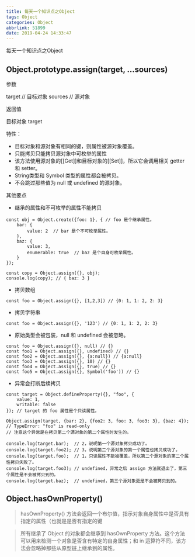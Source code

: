 ```yaml
---
title: 每天一个知识点之Object
tags: Object
categories: Object
abbrlink: 51899
date: 2019-04-24 14:33:47
---
```


每天一个知识点之Object

<!-- more -->

## Object.prototype​.assign(target, ...sources)

参数

target // 目标对象
sources // 源对象

返回值

目标对象 target

特性：
* 目标对象和源对象有相同的键，则属性被源对象覆盖。
* 只能拷贝只能拷贝源对象中可枚举的属性
* 该方法使用源对象的[[Get]]和目标对象的[[Set]]，所以它会调用相关 getter 和 setter。
* String类型和 Symbol 类型的属性都会被拷贝。
* 不会跳过那些值为 null 或 undefined 的源对象。

其他要点

* 继承的属性和不可枚举的属性不能拷贝

```
const obj = Object.create({foo: 1}, { // foo 是个继承属性。
    bar: {
        value: 2  // bar 是个不可枚举属性。
    },
    baz: {
        value: 3,
        enumerable: true  // baz 是个自身可枚举属性。
    }
});

const copy = Object.assign({}, obj);
console.log(copy); // { baz: 3 }
```

* 拷贝数组

```
const foo = Object.assign({}, [1,2,3]) // {0: 1, 1: 2, 2: 3}
```

* 拷贝字符串

```
const foo = Object.assign({}, '123') // {0: 1, 1: 2, 2: 3}
```
* 原始类型会被包装，null 和 undefined 会被忽略。

```
const foo = Object.assign({}, null) // {}
const foo1 = Object.assign({}, undefined) // {}
const foo2 = Object.assign({}, {a:null}) // {a:null}
const foo3 = Object.assign({}, 10) // {}
const foo4 = Object.assign({}, true) // {}
const foo5 = Object.assign({}, Symbol('foo')) // {}
```

* 异常会打断后续拷贝

```
const target = Object.defineProperty({}, "foo", {
    value: 1,
    writable: false
}); // target 的 foo 属性是个只读属性。

Object.assign(target, {bar: 2}, {foo2: 3, foo: 3, foo3: 3}, {baz: 4});
// TypeError: "foo" is read-only
// 注意这个异常是在拷贝第二个源对象的第二个属性时发生的。

console.log(target.bar);  // 2，说明第一个源对象拷贝成功了。
console.log(target.foo2); // 3，说明第二个源对象的第一个属性也拷贝成功了。
console.log(target.foo);  // 1，只读属性不能被覆盖，所以第二个源对象的第二个属性拷贝失败了。
console.log(target.foo3); // undefined，异常之后 assign 方法就退出了，第三个属性是不会被拷贝到的。
console.log(target.baz);  // undefined，第三个源对象更是不会被拷贝到的。
```

## Object.hasOwnProperty()

>hasOwnProperty() 方法会返回一个布尔值，指示对象自身属性中是否具有指定的属性（也就是是否有指定的键

>所有继承了 Object 的对象都会继承到 hasOwnProperty 方法。这个方法可以用来检测一个对象是否含有特定的自身属性；和 in 运算符不同，该方法会忽略掉那些从原型链上继承到的属性。
